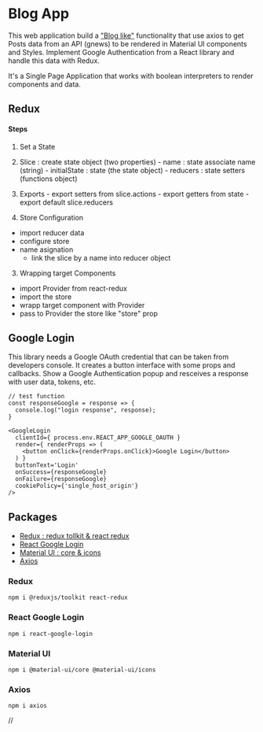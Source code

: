 # Blog App
This web application build a ["Blog like"](https://bloglike.netlify.app/) functionality that use axios to get Posts data from an API (gnews) to be rendered in Material UI components and Styles. Implement Google Authentication from a React library and handle this data with Redux.

It's a Single Page Application that works with boolean interpreters to render components and data.


## Redux

#### Steps

1. Set a State
  1. Slice : create state object (two properties)
    - name : state associate name (string)
    - initialState : state (the state object)
    - reducers : state setters (functions object)

  2. Exports
    - export setters from slice.actions
    - export getters from state
    - export default slice.reducers

2. Store Configuration
  - import reducer data
  - configure store
  - name asignation
    * link the slice by a name into reducer object

3. Wrapping target Components
  - import Provider from react-redux
  - import the store
  - wrapp target component with Provider
  - pass to Provider the store like "store" prop


## Google Login
This library needs a Google OAuth credential that can be taken from developers console. It creates a button interface with some props and callbacks. Show a Google Authentication popup and resceives a response with user data, tokens, etc.
~~~
// test function
const responseGoogle = response => {
  console.log("login response", response);
}

<GoogleLogin
  clientId={ process.env.REACT_APP_GOOGLE_OAUTH }
  render={ renderProps => (
    <button onClick={renderProps.onClick}>Google Login</button>
  ) }
  buttonText='Login'
  onSuccess={responseGoogle}
  onFailure={responseGoogle}
  cookiePolicy={'single_host_origin'}
/>
~~~






## Packages
* [Redux : redux tollkit & react redux](#redux)
* [React Google Login](#react-google-login)
* [Material UI : core & icons](#material-ui)
* [Axios](#axios)

### Redux
~~~
npm i @reduxjs/toolkit react-redux
~~~

### React Google Login
~~~
npm i react-google-login
~~~

### Material UI
~~~
npm i @material-ui/core @material-ui/icons
~~~

### Axios
~~~
npm i axios
~~~
















































































//
